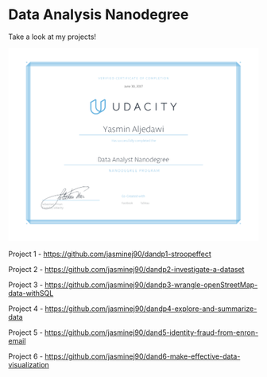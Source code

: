 # Data Analysis Nanodegree

Take a look at my projects!

![](Udacity_NanodegreeGraduationCertificate.png)

Project 1 - https://github.com/jasminej90/dandp1-stroopeffect

Project 2 - https://github.com/jasminej90/dandp2-investigate-a-dataset

Project 3 - https://github.com/jasminej90/dandp3-wrangle-openStreetMap-data-withSQL

Project 4 - https://github.com/jasminej90/dandp4-explore-and-summarize-data

Project 5 - https://github.com/jasminej90/dand5-identity-fraud-from-enron-email

Project 6 - https://github.com/jasminej90/dand6-make-effective-data-visualization
